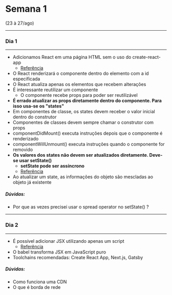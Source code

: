 # Semana 1 
(23 à 27/ago)

---
### Dia 1
---

- Adicionamos React em uma página HTML sem o uso do create-react-app
  - [Referência](https://pt-br.reactjs.org/docs/add-react-to-a-website.html#add-react-in-one-minute)
- O React renderizará o componente dentro do elemento com a id especificada
- O React atualiza apenas os elementos que recebem alterações
- É interessante reutilizar um componente
  - O componente recebe props para poder ser reutilizável
- **É errado atualizar as props diretamente dentro do componente. Para isso usa-se os "states"**
- Em componentes de classe, os states devem receber o valor inicial dentro do construtor
- Componentes de classes devem sempre chamar o construtor com props
- componentDidMount() executa instruções depois que o componente é renderizado
- componentWillUnmount() executa instruções quando o componente for removido
- **Os valores dos states não devem ser atualizados diretamente. Deve-se usar setState()**
  - **setState pode ser assíncrono**
  - [Referência](https://pt-br.reactjs.org/docs/state-and-lifecycle.html#do-not-modify-state-directly)
- Ao atualizar um state, as informações do objeto são mescladas ao objeto já existente


##### Dúvidas:
- Por que as vezes precisei usar o spread operator no setState() ?

---
### Dia 2
---

- É possível adicionar JSX utilizando apenas um script
  - [Referência](https://raw.githubusercontent.com/reactjs/reactjs.org/master/static/html/single-file-example.html)
- O babel transforma JSX em JavaScript puro
- Toolchains recomendadas: Create React App, Next.js, Gatsby

##### Dúvidas:
- Como funciona uma CDN
- O que é borda de rede